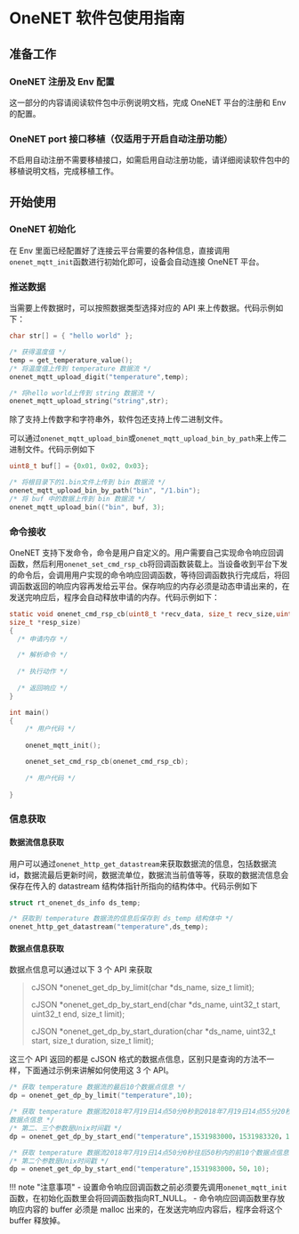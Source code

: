 # OneNET 软件包使用指南

## 准备工作

### OneNET 注册及 Env 配置

这一部分的内容请阅读软件包中示例说明文档，完成 OneNET 平台的注册和 Env 的配置。

### OneNET port 接口移植（仅适用于开启自动注册功能）

不启用自动注册不需要移植接口，如需启用自动注册功能，请详细阅读软件包中的移植说明文档，完成移植工作。

## 开始使用

### OneNET 初始化

在 Env 里面已经配置好了连接云平台需要的各种信息，直接调用`onenet_mqtt_init`函数进行初始化即可，设备会自动连接 OneNET 平台。

### 推送数据

当需要上传数据时，可以按照数据类型选择对应的 API 来上传数据。代码示例如下： 

```c
char str[] = { "hello world" };

/* 获得温度值 */
temp = get_temperature_value();
/* 将温度值上传到 temperature 数据流 */
onenet_mqtt_upload_digit("temperature",temp);

/* 将hello world上传到 string 数据流 */
onenet_mqtt_upload_string("string",str);
```

除了支持上传数字和字符串外，软件包还支持上传二进制文件。

可以通过`onenet_mqtt_upload_bin`或`onenet_mqtt_upload_bin_by_path`来上传二进制文件。代码示例如下

```c
uint8_t buf[] = {0x01, 0x02, 0x03};

/* 将根目录下的1.bin文件上传到 bin 数据流 */
onenet_mqtt_upload_bin_by_path("bin", "/1.bin");
/* 将 buf 中的数据上传到 bin 数据流 */
onenet_mqtt_upload_bin(("bin", buf, 3);
```

### 命令接收

OneNET 支持下发命令，命令是用户自定义的。用户需要自己实现命令响应回调函数，然后利用`onenet_set_cmd_rsp_cb`将回调函数装载上。当设备收到平台下发的命令后，会调用用户实现的命令响应回调函数，等待回调函数执行完成后，将回调函数返回的响应内容再发给云平台。保存响应的内存必须是动态申请出来的，在发送完响应后，程序会自动释放申请的内存。代码示例如下： 

```c
static void onenet_cmd_rsp_cb(uint8_t *recv_data, size_t recv_size,uint8_t **resp_data,
size_t *resp_size)
{
  /* 申请内存 */

  /* 解析命令 */
  
  /* 执行动作 */
  
  /* 返回响应 */
}

int main()
{
    /* 用户代码 */
	
    onenet_mqtt_init();

    onenet_set_cmd_rsp_cb(onenet_cmd_rsp_cb);
    
    /* 用户代码 */
   
}
```

### 信息获取

#### 数据流信息获取

用户可以通过`onenet_http_get_datastream`来获取数据流的信息，包括数据流 id，数据流最后更新时间，数据流单位，数据流当前值等等，获取的数据流信息会保存在传入的 datastream 结构体指针所指向的结构体中。代码示例如下

```c
struct rt_onenet_ds_info ds_temp;

/* 获取到 temperature 数据流的信息后保存到 ds_temp 结构体中 */
onenet_http_get_datastream("temperature",ds_temp);
```

#### 数据点信息获取

数据点信息可以通过以下 3 个 API 来获取

> cJSON *onenet_get_dp_by_limit(char *ds_name, size_t limit);
> 
> cJSON *onenet_get_dp_by_start_end(char *ds_name, uint32_t start, uint32_t end, size_t limit);
> 
> cJSON *onenet_get_dp_by_start_duration(char *ds_name, uint32_t start, size_t duration, size_t limit);

这三个 API 返回的都是 cJSON 格式的数据点信息，区别只是查询的方法不一样，下面通过示例来讲解如何使用这 3 个 API。

```c
/* 获取 temperature 数据流的最后10个数据点信息 */
dp = onenet_get_dp_by_limit("temperature",10);

/* 获取 temperature 数据流2018年7月19日14点50分0秒到2018年7月19日14点55分20秒的前10个
数据点信息 */
/* 第二、三个参数是Unix时间戳 */
dp = onenet_get_dp_by_start_end("temperature",1531983000，1531983320，10);

/* 获取 temperature 数据流2018年7月19日14点50分0秒往后50秒内的前10个数据点信息 */
/* 第二个参数是Unix时间戳 */
dp = onenet_get_dp_by_start_end("temperature",1531983000，50，10);
```

!!! note "注意事项"
    - 设置命令响应回调函数之前必须要先调用`onenet_mqtt_init`函数，在初始化函数里会将回调函数指向RT_NULL。
    - 命令响应回调函数里存放响应内容的 buffer 必须是 malloc 出来的，在发送完响应内容后，程序会将这个 buffer 释放掉。

